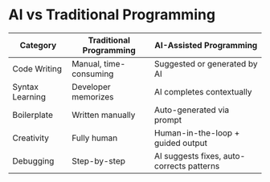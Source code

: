 # AI vs Traditional Programming

<!-- Copilot Prompt: "Compare AI-assisted and traditional programming workflows." -->

| Category         | Traditional Programming         | AI-Assisted Programming                    |
|------------------|----------------------------------|---------------------------------------------|
| Code Writing     | Manual, time-consuming           | Suggested or generated by AI                |
| Syntax Learning  | Developer memorizes              | AI completes contextually                   |
| Boilerplate      | Written manually                 | Auto-generated via prompt                   |
| Creativity       | Fully human                      | Human-in-the-loop + guided output           |
| Debugging        | Step-by-step                     | AI suggests fixes, auto-corrects patterns   |